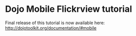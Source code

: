 Dojo Mobile Flickrview tutorial
================================

Final release of this tutorial is now available here: http://dojotoolkit.org/documentation/#mobile

